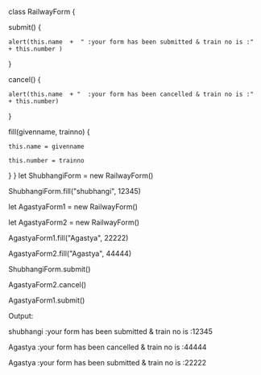 class RailwayForm {

  submit() {
  
    alert(this.name  +  " :your form has been submitted & train no is :"  + this.number )
    
  }
  
  cancel() {
  
    alert(this.name  + "  :your form has been cancelled & train no is :"  + this.number)
  }
  
  fill(givenname, trainno) {

    this.name = givenname
    
    this.number = trainno
  }
}
let ShubhangiForm = new RailwayForm()

ShubhangiForm.fill("shubhangi", 12345)

let AgastyaForm1 = new RailwayForm()

let AgastyaForm2 = new RailwayForm()

AgastyaForm1.fill("Agastya", 22222)

AgastyaForm2.fill("Agastya", 44444)

ShubhangiForm.submit()

AgastyaForm2.cancel()

AgastyaForm1.submit()

Output:

shubhangi :your form has been submitted & train no is :12345 

Agastya  :your form has been cancelled & train no is :44444 

Agastya :your form has been submitted & train no is :22222 

​
